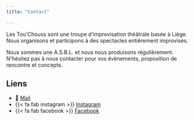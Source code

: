 ```yaml
---
title: "Contact"

---
```


Les Tou'Chouss sont une troupe d’improvisation théâtrale basée à Liège. Nous organisons et participons à des spectacles entièrement improvisés.

Nous sommes une A.S.B.L. et nous nous produisons régulièrement. N'hésitez pas à nous contacter pour vos évènements, proposition de rencontre et concepts.

## Liens

[comment]: <> (TODO: utiliser un shortcode pour récupérer les paramètres des réseaux sociaux)

- 📨 [Mail](placeimpro@gmail.com)
- {{< fa fab instagram >}} [Instagram](https://www.instagram.com/lestouchouss)
- {{< fa fab facebook >}} [Facebook](https://www.facebook.com/touchoussimpro)
